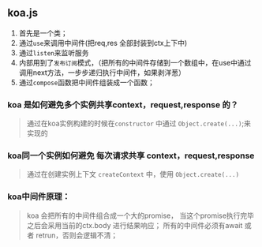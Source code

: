 ## koa.js 
1. 首先是一个类；
2. 通过`use`来调用中间件(把req,res 全部封装到ctx上下中)
3. 通过`listen`来监听服务
4. 内部用到了`发布订阅`模式，（把所有的中间件存储到一个数组中，在use中通过调用next方法，一步步递归执行中间件，如果剥洋葱）
5. 通过`compose`函数把中间件组装成一个函数；

### koa 是如何避免多个实例共享context，request,response 的？
> 通过在koa实例构建的时候在`constructor` 中通过 `Object.create(...)`;来实现的
### koa同一个实例如何避免 每次请求共享 context，request,response
> 通过在创建实例上下文 `createContext` 中，使用 `Object.create(...)`

### koa中间件原理：
> koa 会把所有的中间件组合成一个大的promise，
>当这个promise执行完毕之后会采用当前的ctx.body 进行结果响应； 
>所有的中间件必须有await 或者 retrun，否则会逻辑不清；
